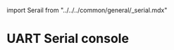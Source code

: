 import Serail from "../../../common/general/\_serial.mdx"

# UART Serial console

<Serail platform="rk" />

